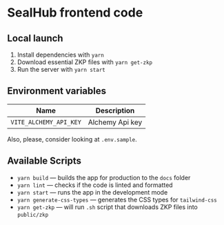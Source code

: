 # SealHub frontend code

## Local launch

1. Install dependencies with `yarn`
2. Download essential ZKP files with `yarn get-zkp`
3. Run the server with `yarn start`

## Environment variables

| Name                   | Description     |
| ---------------------- | --------------- |
| `VITE_ALCHEMY_API_KEY` | Alchemy Api key |

Also, please, consider looking at `.env.sample`.

## Available Scripts

- `yarn build` — builds the app for production to the `docs` folder
- `yarn lint` — checks if the code is linted and formatted
- `yarn start` — runs the app in the development mode
- `yarn generate-css-types` — generates the CSS types for `tailwind-css`
- `yarn get-zkp` — will run `.sh` script that downloads ZKP files into `public/zkp`
